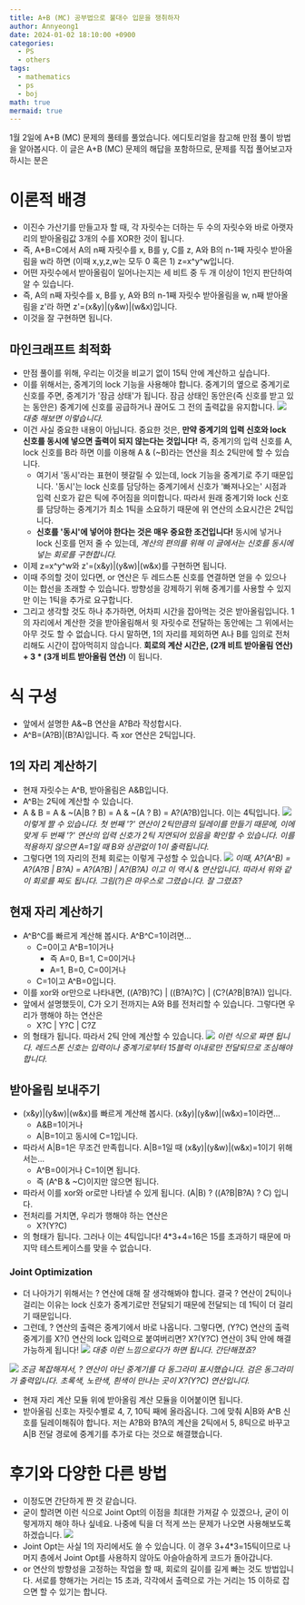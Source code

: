```yaml
---
title: A+B (MC) 공부법으로 불대수 입문을 쟁취하자
author: Annyeong1
date: 2024-01-02 18:10:00 +0900
categories:
  - PS
  - others
tags:
  - mathematics
  - ps
  - boj
math: true
mermaid: true
---
```

1월 2일에 A+B (MC) 문제의 풀테를 풀었습니다. 에디토리얼을 참고해 만점 풀이 방법을 알아봅시다. 이 글은 A+B (MC) 문제의 해답을 포함하므로, 문제를 직접 풀어보고자 하시는 분은 

# 이론적 배경
- 이진수 가산기를 만들고자 할 때, 각 자릿수는 더하는 두 수의 자릿수와 바로 아랫자리의 받아올림값 3개의 수를 XOR한 것이 됩니다.
- 즉, A+B=C에서 A의 n째 자릿수를 x, B를 y, C를 z, A와 B의 n-1째 자릿수 받아올림을 w라 하면 (이때 x,y,z,w는 모두 0 혹은 1) z=x^y^w입니다.
- 어떤 자릿수에서 받아올림이 일어나는지는 세 비트 중 두 개 이상이 1인지 판단하여 알 수 있습니다.
- 즉,  A의 n째 자릿수를 x, B를 y, A와 B의 n-1째 자릿수 받아올림을 w, n째 받아올림을 z'라 하면 z'=(x&y)\|(y&w)\|(w&x)입니다.
- 이것을 잘 구현하면 됩니다.

## 마인크래프트 최적화
- 만점 풀이를 위해, 우리는 이것을 비교기 없이 15틱 안에 계산하고 싶습니다.
- 이를 위해서는, 중계기의 lock 기능을 사용해야 합니다. 중계기의 옆으로 중계기로 신호를 주면, 중계기가 '잠금 상태'가 됩니다. 잠금 상태인 동안은(즉 신호를 받고 있는 동안은) 중계기에 신호를 공급하거나 끊어도 그 전의 출력값을 유지합니다.
![](https://cdn.discordapp.com/attachments/1061109708481642549/1191638479617134682/image.png?ex=65a62ad1&is=6593b5d1&hm=d2e9b7ad0bcdf5bb2f6e6b44753606dcd09e782c2d2fd5a4ca39b4f5ebde6534&)
*대충 해보면 이렇습니다.*
- 이건 사실 중요한 내용이 아닙니다. 중요한 것은, **만약 중계기의 입력 신호와 lock 신호를 동시에 넣으면 출력이 되지 않는다는 것입니다!** 즉, 중계기의 입력 신호를 A, lock 신호를 B라 하면 이를 이용해 A & (~B)라는 연산을 최소 2틱만에 할 수 있습니다.
	- 여기서 '동시'라는 표현이 헷갈릴 수 있는데, lock 기능을 중계기로 주기 때문입니다. '동시'는 lock 신호를 담당하는 중계기에서 신호가 '빠져나오는' 시점과 입력 신호가 같은 틱에 주어짐을 의미합니다. 따라서 원래 중계기와 lock 신호를 담당하는 중계기가 최소 1틱을 소요하기 때문에 위 연산의 소요시간은 2틱입니다.
	- **신호를 '동시'에 넣어야 한다는 것은 매우 중요한 조건입니다!** 동시에 넣거나 lock 신호를 먼저 줄 수 있는데, *계산의 편의를 위해 이 글에서는 신호를 동시에 넣는 회로를 구현합니다.*
- 이제 z=x^y^w와 z'=(x&y)\|(y&w)\|(w&x)를 구현하면 됩니다.
- 이때 주의할 것이 있다면, or 연산은 두 레드스톤 신호를 연결하면 얻을 수 있으나 이는 합선을 초래할 수 있습니다. 방향성을 강제하기 위해 중계기를 사용할 수 있지만 이는 1틱을 추가로 요구합니다.
- 그리고 생각할 것도 하나 추가하면, 어차피 시간을 잡아먹는 것은 받아올림입니다. 1의 자리에서 계산한 것을 받아올림해서 윗 자릿수로 전달하는 동안에는 그 위에서는 아무 것도 할 수 없습니다. 다시 말하면, 1의 자리를 제외하면 A나 B를 임의로 전처리해도 시간이 잡아먹히지 않습니다. **회로의 계산 시간은, (2개 비트 받아올림 연산) + 3 * (3개 비트 받아올림 연산)** 이 됩니다.

# 식 구성
- 앞에서 설명한 A&~B 연산을 A?B라 작성합시다.
- A^B=(A?B)|(B?A)입니다. 즉 xor 연산은 2틱입니다.
## 1의 자리 계산하기
- 현재 자릿수는 A^B, 받아올림은 A&B입니다.
- A^B는 2틱에 계산할 수 있습니다.
- A & B = A & ~(A\|B ? B) = A & ~(A ? B) = A?(A?B)입니다. 이는 4틱입니다.
![](https://cdn.discordapp.com/attachments/1061109708481642549/1191638681535131659/image.png?ex=65a62b01&is=6593b601&hm=55a61078b75b8fe1a1d50523d6714e5ca10ece35a8a78dbf591ed0a680065267&)
*이렇게 짤 수 있습니다. 첫 번째 '?' 연산이 2틱만큼의 딜레이를 만들기 때문에, 이에 맞게 두 번째 '?' 연산의 입력 신호가 2틱 지연되어 있음을 확인할 수 있습니다. 이를 적용하지 않으면 A=1일 때 B와 상관없이 1이 출력됩니다.*
- 그렇다면 1의 자리의 전체 회로는 이렇게 구성할 수 있습니다.
![](https://cdn.discordapp.com/attachments/1061109708481642549/1191641112482422925/image.png?ex=65a62d44&is=6593b844&hm=889db2e3d63329f5fd3ef91c837a6c90c090a57eb51144e080d6c65060b26924&)
*이때, A?(A^B) = A?(A?B \| B?A) = A?(A?B) \| A?(B?A) 이고 이 역시 & 연산입니다. 따라서 위와 같이 회로를 짜도 됩니다. 그림(?)은 마우스로 그렸습니다. 잘 그렸죠?*
## 현재 자리 계산하기
- A^B^C를 빠르게 계산해 봅시다. A^B^C=1이려면...
	- C=0이고 A^B=1이거나
		- 즉 A=0, B=1, C=0이거나
		- A=1, B=0, C=0이거나
	- C=1이고 A^B=0입니다.
- 이를 xor와 or만으로 나타내면, ((A?B)?C) \| ((B?A)?C) \| (C?(A?B\|B?A)) 입니다.
- 앞에서 설명했듯이, C가 오기 전까지는 A와 B를 전처리할 수 있습니다. 그렇다면 우리가 행해야 하는 연산은
	- X?C \| Y?C \| C?Z
- 의 형태가 됩니다. 따라서 2틱 안에 계산할 수 있습니다.
![](https://cdn.discordapp.com/attachments/1061109708481642549/1191646217881526352/image.png?ex=65a63206&is=6593bd06&hm=eb25cb041fed66242a142ff8df8f6180308f7603dbfd2a2f25782dfacc017e49&)
*이런 식으로 짜면 됩니다. 레드스톤 신호는 입력이나 중계기로부터 15블럭 이내로만 전달되므로 조심해야 합니다.*
## 받아올림 보내주기
- (x&y)\|(y&w)\|(w&x)를 빠르게 계산해 봅시다. (x&y)\|(y&w)\|(w&x)=1이라면...
	- A&B=1이거나
	- A\|B=1이고 동시에 C=1입니다.
- 따라서 A\|B=1은 무조건 만족힙니다. A\|B=1일 때 (x&y)\|(y&w)\|(w&x)=1이기 위해서는...
	- A^B=0이거나 C=1이면 됩니다.
	- 즉 (A^B & ~C)이지만 않으면 됩니다.
- 따라서 이를 xor와 or로만 나타낼 수 있게 됩니다. (A\|B) ? ((A?B\|B?A) ? C) 입니다.
- 전처리를 거치면, 우리가 행해야 하는 연산은
	- X?(Y?C)
- 의 형태가 됩니다. 그러나 이는 4틱입니다! 4\*3+4=16은 15를 초과하기 때문에 마지막 테스트케이스를 맞을 수 없습니다.
### Joint Optimization
- 더 나아가기 위해서는 ? 연산에 대해 잘 생각해봐야 합니다. 결국 ? 연산이 2틱이나 걸리는 이유는 lock 신호가 중계기로만 전달되기 때문에 전달되는 데 1틱이 더 걸리기 때문입니다.
- 그런데, ? 연산의 출력은 중계기에서 바로 나옵니다. 그렇다면, (Y?C) 연산의 출력 중계기를 X?() 연산의 lock 입력으로 붙여버리면? X?(Y?C) 연산이 3틱 안에 해결 가능하게 됩니다!
![](https://cdn.discordapp.com/attachments/1061109708481642549/1191653100122021908/image.png?ex=65a6386e&is=6593c36e&hm=22304de3255054333137c2fe36beed94fb9a26b95e4ab969e430a6cb84cbd9fd&)
*대충 이런 느낌으로다가 하면 됩니다. 간단해졌죠?*

![](https://cdn.discordapp.com/attachments/1061109708481642549/1191650135327903774/image.png?ex=65a635ac&is=6593c0ac&hm=e71a8038b55577dfdef8a913cc0d073f1262951943280a70965a941c75a3140a&)
*조금 복잡해져서, ? 연산이 아닌 중계기를 다 동그라미 표시했습니다. 검은 동그라미가 출력입니다. 초록색, 노란색, 흰색이 만나는 곳이 X?(Y?C) 연산입니다.*

- 현재 자리 계산 모듈 위에 받아올림 계산 모듈을 이어붙이면 됩니다.
- 받아올림 신호는 자릿수별로 4, 7, 10틱 째에 올라옵니다. 그에 맞춰 A|B와 A^B 신호를 딜레이해줘야 합니다. 저는 A?B와 B?A의 계산을 2틱에서 5, 8틱으로 바꾸고 A\|B 전달 경로에 중계기를 추가로 다는 것으로 해결했습니다.

# 후기와 다양한 다른 방법
- 이정도면 간단하게 짠 것 같습니다.
- 굳이 할려면 이런 식으로 Joint Opt의 이점을 최대한 가져갈 수 있겠으나, 굳이 이렇게까지 해야 하나 싶네요. 나중에 틱을 더 적게 쓰는 문제가 나오면 사용해보도록 하겠습니다. ![](https://cdn.discordapp.com/attachments/1061109708481642549/1191657038422482966/image.png?ex=65a63c19&is=6593c719&hm=23595e2f18f6fdce4cbfe9134d8616facc979c8e85924a92bdc5d26ba3848619&)
- Joint Opt는 사실 1의 자리에서도 쓸 수 있습니다. 이 경우 3+4\*3=15틱이므로 나머지 층에서 Joint Opt를 사용하지 않아도 아슬아슬하게 코드가 돌아갑니다.
- or 연산의 방향성을 고정하는 작업을 할 때, 회로의 길이를 길게 빠는 것도 방법입니다. 서로를 향해가는 거리는 15 초과, 각각에서 출력으로 가는 거리는 15 이하로 잡으면 할 수 있기는 합니다.
